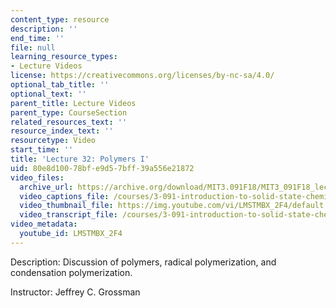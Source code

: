 ```yaml
---
content_type: resource
description: ''
end_time: ''
file: null
learning_resource_types:
- Lecture Videos
license: https://creativecommons.org/licenses/by-nc-sa/4.0/
optional_tab_title: ''
optional_text: ''
parent_title: Lecture Videos
parent_type: CourseSection
related_resources_text: ''
resource_index_text: ''
resourcetype: Video
start_time: ''
title: 'Lecture 32: Polymers I'
uid: 80e8d100-78bf-e9d5-7bff-39a556e21872
video_files:
  archive_url: https://archive.org/download/MIT3.091F18/MIT3_091F18_lec32_300k.mp4
  video_captions_file: /courses/3-091-introduction-to-solid-state-chemistry-fall-2018/LMSTMBX_2F4_captions.webvtt
  video_thumbnail_file: https://img.youtube.com/vi/LMSTMBX_2F4/default.jpg
  video_transcript_file: /courses/3-091-introduction-to-solid-state-chemistry-fall-2018/7766aee53a78759643ade2b881839db6_2a59RuPBIko.pdf
video_metadata:
  youtube_id: LMSTMBX_2F4
---
```


Description: Discussion of polymers, radical polymerization, and condensation polymerization.

Instructor: Jeffrey C. Grossman

